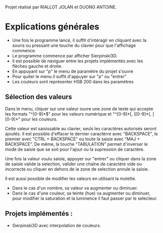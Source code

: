 Projet réalisé par RIALLOT JOLAN et DUONG ANTOINE.

# Explications générales

 - Une fois le programme lancé, il suffit d'intéragir en cliquant avec la souris ou pressant une touche du clavier pour que l'affichage commence.
 - Le programme commence par afficher Sierpinski3D.
 - Il est possible de naviguer entre les projets implémentés avec les flèches gauche et droite.
 - En appuyant sur "p" le menu de paramètre du projet s'ouvre
 - Pour quiter le menu il suffit d'appuyer sur "p" ou "entrer"
 - Les couleurs sont représenter HSB 200 dans les paramètres

## Sélection des valeurs
 Dans le menu, cliquer sur une valeur ouvre une zone de texte qui accepte les formats "\^[0-9]\*$" pour les valeurs numérique et "\^[0-9]\*[, ][0-9]\*[, ][0-9]\*" pour les couleurs.

 Cette valeur est saisissable au clavier, seuls les caractères autorisés seront ajoutés.
 Il est possible d'effacer le dernier caractèrre avec "BACKSPACE", le premier avec "CTRL + BACKSPACE" ou toute la saisie avec "MAJ + BACKSPACE".
 De même, la touche "TABULATION" permet d'inverser le mode de saisie que se soit pour l'ajout ou la supression de caractère.
 
 Une fois la valeur voulu saisie, appuyer sur "entrer" ou cliquer dans la zone de saisie valide la selection, valider une chaîne de caractère vide ou incorrecte ou cliquer en dehors de la zone de selection annule la saisie.

 Il est aussi possible de modifier les valeurs en utilisant la molette.
 - Dans le cas d'un nombre, sa valeur va augmenter ou diminuer.
 - Dans le cas d'une couleur, sa teinte (hue) va augmenter ou diminuer, pour modifier la saturation et la luminence il faut passer par le selecteur.

## Projets implémentés :
 - Sierpinski3D avec interpolation de couleurs.